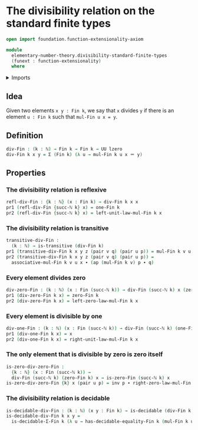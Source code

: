 # The divisibility relation on the standard finite types

```agda
open import foundation.function-extensionality-axiom

module
  elementary-number-theory.divisibility-standard-finite-types
  (funext : function-extensionality)
  where
```

<details><summary>Imports</summary>

```agda
open import elementary-number-theory.modular-arithmetic-standard-finite-types funext
open import elementary-number-theory.natural-numbers

open import foundation.action-on-identifications-functions
open import foundation.binary-relations funext
open import foundation.decidable-types funext
open import foundation.dependent-pair-types
open import foundation.identity-types funext
open import foundation.universe-levels

open import univalent-combinatorics.decidable-dependent-pair-types funext
open import univalent-combinatorics.equality-standard-finite-types funext
open import univalent-combinatorics.standard-finite-types funext
```

</details>

## Idea

Given two elements `x y : Fin k`, we say that `x` divides `y` if there is an
element `u : Fin k` such that `mul-Fin u x = y`.

## Definition

```agda
div-Fin : (k : ℕ) → Fin k → Fin k → UU lzero
div-Fin k x y = Σ (Fin k) (λ u → mul-Fin k u x ＝ y)
```

## Properties

### The divisibility relation is reflexive

```agda
refl-div-Fin : {k : ℕ} (x : Fin k) → div-Fin k x x
pr1 (refl-div-Fin {succ-ℕ k} x) = one-Fin k
pr2 (refl-div-Fin {succ-ℕ k} x) = left-unit-law-mul-Fin k x
```

### The divisibility relation is transitive

```agda
transitive-div-Fin :
  (k : ℕ) → is-transitive (div-Fin k)
pr1 (transitive-div-Fin k x y z (pair v q) (pair u p)) = mul-Fin k v u
pr2 (transitive-div-Fin k x y z (pair v q) (pair u p)) =
  associative-mul-Fin k v u x ∙ (ap (mul-Fin k v) p ∙ q)
```

### Every element divides zero

```agda
div-zero-Fin : (k : ℕ) (x : Fin (succ-ℕ k)) → div-Fin (succ-ℕ k) x (zero-Fin k)
pr1 (div-zero-Fin k x) = zero-Fin k
pr2 (div-zero-Fin k x) = left-zero-law-mul-Fin k x
```

### Every element is divisible by one

```agda
div-one-Fin : (k : ℕ) (x : Fin (succ-ℕ k)) → div-Fin (succ-ℕ k) (one-Fin k) x
pr1 (div-one-Fin k x) = x
pr2 (div-one-Fin k x) = right-unit-law-mul-Fin k x
```

### The only element that is divisible by zero is zero itself

```agda
is-zero-div-zero-Fin :
  {k : ℕ} (x : Fin (succ-ℕ k)) →
  div-Fin (succ-ℕ k) (zero-Fin k) x → is-zero-Fin (succ-ℕ k) x
is-zero-div-zero-Fin {k} x (pair u p) = inv p ∙ right-zero-law-mul-Fin k u
```

### The divisibility relation is decidable

```agda
is-decidable-div-Fin : (k : ℕ) (x y : Fin k) → is-decidable (div-Fin k x y)
is-decidable-div-Fin k x y =
  is-decidable-Σ-Fin k (λ u → has-decidable-equality-Fin k (mul-Fin k u x) y)
```
